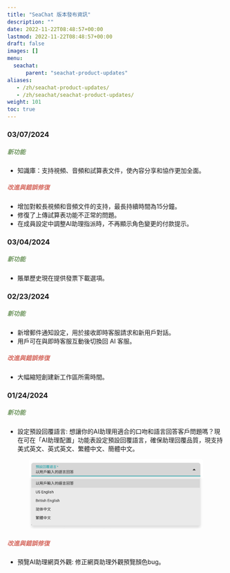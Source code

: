 ```yaml
---
title: "SeaChat 版本發布資訊"
description: ""
date: 2022-11-22T08:48:57+00:00
lastmod: 2022-11-22T08:48:57+00:00
draft: false
images: []
menu:
  seachat:
      parent: "seachat-product-updates"
aliases:
   - /zh/seachat-product-updates/
   - /zh/seachat/seachat-product-updates/
weight: 101
toc: true
---
```


### 03/07/2024
##### **<font color="#739963">新功能</font>** 
- 知識庫：支持視頻、音頻和試算表文件，使內容分享和協作更加全面。
##### **<font color="#d66a60">改進與錯誤修復</font>**
- 增加對較長視頻和音頻文件的支持，最長持續時間為15分鐘。
- 修復了上傳試算表功能不正常的問題。
- 在成員設定中調整AI助理指派時，不再顯示角色變更的付款提示。

### 03/04/2024
##### **<font color="#739963">新功能</font>** 
- 賬單歷史現在提供發票下載選項。

### 02/23/2024
##### **<font color="#739963">新功能</font>** 
- 新增郵件通知設定，用於接收即時客服請求和新用戶對話。
- 用戶可在與即時客服互動後切換回 AI 客服。

##### **<font color="#d66a60">改進與錯誤修復</font>**
- 大幅縮短創建新工作區所需時間。

### 01/24/2024
##### **<font color="#739963">新功能</font>** 
- 設定預設回覆語言: 想讓你的AI助理用適合的口吻和語言回答客戶問題嗎？現在可在「AI助理配置」功能表設定預設回覆語言，確保助理回覆品質，現支持美式英文、英式英文、繁體中文、簡體中文。

<center>
<img width="80%" style="border-radius: 0.4rem" src="/images/product-updates/seachat/zh/20240124-preferred-response-lang.png" alt="Set up a separate text channel just for live transcriptions from SeaVoice STT.">
</center>

##### **<font color="#d66a60">改進與錯誤修復</font>**
- 預覽AI助理網頁外觀: 修正網頁助理外觀預覽顏色bug。
